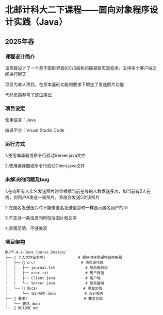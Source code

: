 # 北邮计科大二下课程——面向对象程序设计实践（Java）
## 2025年春
### 课程设计简介

该项目设计了一个基于图形界面的C/S结构的简易聊天室程序，支持多个客户端之间进行聊天

项目为单人项目，在原本基础功能的要求下增加了发送图片功能

代码思路参考了[这位学长](https://github.com/moyuhuashu1/bupt-cs-project/tree/main/Java/%E5%A4%A7%E4%BD%9C%E4%B8%9A)

### 项目设定
使用语言：Java

编译平台：Visual Studio Code

### 运行方式

1.使用编译器或命令行启动Server.java文件

2.使用编译器或命令行启动Client.java文件

### 未解决的问题及bug

1.在向所有人实名发送图片时会根据当前在线的人数发送多次，如当前有5人在线，则用户A发送一张照片，系统会发送5次该照片

2.在匿名发送图片时不能像匿名发送信息时一样显示匿名用户的ID

3.不支持一条信息同时包括图片和文字

4.界面简陋，不够美观

### 项目架构

```
BUPT-4-2-Java_Course_Design/
├── 📂 个人大作业参考/               # 顺序时序型硬布线控制器
│   ├── 📂 src/                     # 项目源代码
│   │   ├── journal.txt              # 服务器日志
│   │   ├── user.txt                 # 用户数据
│   │   ├── Client.java              # 客户端
│   │   └── Server.java              # 服务器端
│   └── 📂 docs/                     # 项目文档
│       └── 设计报告.docx             # 设计报告
├── 📂 要求/                          # 要求文档
│   └── 要求.docx
└── 📄 README.md
```
